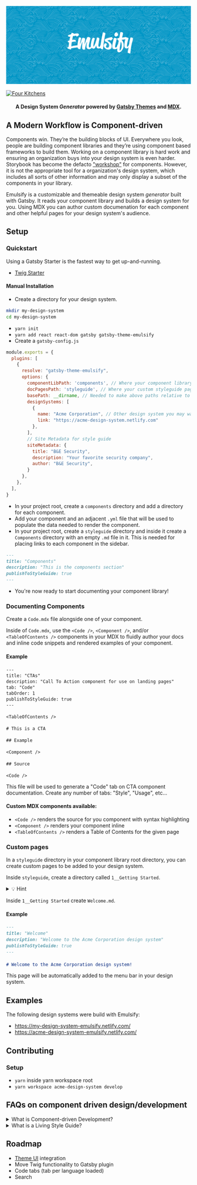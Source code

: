 <img src="./hero.png" />

[![Four Kitchens](https://img.shields.io/badge/4K-Four%20Kitchens-35AA4E.svg)](https://fourkitchens.com/)

<h4 align="center">A Design System <em>Generator</em> powered by <a href="https://gatsbyjs.org">Gatsby Themes</a> and <a href="https://github.com/mdx-js/specification">MDX</a>.
</h4>

## A Modern Workflow is Component-driven

Components win. They’re the building blocks of UI. Everywhere you look, people are building component libraries and they’re using component based frameworks to build them. Working on a component library is hard work and ensuring an organization buys into your design system is even harder. Storybook has become the defacto ["workshop"](http://bradfrost.com/blog/post/the-workshop-and-the-storefront/) for components. However, it is not the appropriate tool for a organization's design system, which includes all sorts of other information and may only display a subset of the components in your library.

Emulsify is a customizable and themeable design system _generator_ built with Gatsby. It reads your component library and builds a design system for you. Using MDX you can author custom documenation for each component and other helpful pages for your design system's audience.

## Setup

### Quickstart

Using a Gatsby Starter is the fastest way to get up-and-running.

- [Twig Starter](https://github.com/fourkitchens/gatsby-starter-emulsify-twig)

#### Manual Installation

* Create a directory for your design system.
```sh
mkdir my-design-system
cd my-design-system
```
* `yarn init`
* `yarn add react react-dom gatsby gatsby-theme-emulsify`
* Create a `gatsby-config.js`
```js
module.exports = {
  plugins: [
    {
      resolve: "gatsby-theme-emulsify",
      options: {
        componentLibPath: 'components', // Where your component library lives
        docPagesPath: 'styleguide', // Where your custom styleguide pages live
        basePath: __dirname, // Needed to make above paths relative to your project
        designSystems: [
          {
            name: "Acme Corporation", // Other design system you may want to link to in a parent/child situation
            link: "https://acme-design-system.netlify.com"
          },
        ],
        // Site Metadata for style guide
        siteMetadata: {
          title: "B&E Security",
          description: "Your favorite security company",
          author: "B&E Security",
        }
      },
    },
  ],
}
```
* In your project root, create a `components` directory and add a directory for each component.
* Add your component and an adjacent `.yml` file that will be used to populate the data needed to render the component.
* In your project root, create a `styleguide` directory and inside it create a `Components` directory with an empty `.md` file in it. This is needed for placing links to each component in the sidebar.
```md
---
title: "Components"
description: "This is the components section"
publishToStyleGuide: true
---
```
* You're now ready to start documenting your component library!

### Documenting Components

Create a `Code.mdx` file alongside one of your component.

Inside of `Code.mdx`, use the `<Code />`, `<Component />`, and/or `<TableOfContents />` components in your MDX to fluidly author your docs and inline code snippets and rendered examples of your component.

#### Example
```mdx
---
title: "CTAs"
description: "Call To Action component for use on landing pages"
tab: "Code"
tabOrder: 1
publishToStyleGuide: true
---

<TableOfContents />

# This is a CTA

## Example

<Component />

## Source

<Code />
```

This file will be used to generate a "Code" tab on CTA component documentation. Create any number of tabs: "Style", "Usage", etc...

#### Custom MDX components available:

* `<Code />` renders the source for you component with syntax highlighting
* `<Component />` renders your component inline
* `<TableOfContents />` renders a Table of Contents for the given page

### Custom pages
In a `styleguide` directory in your component library root directory, you can create custom pages to be added to your design system.

Inside `styleguide`, create a directory called `1__Getting Started`.

<details>
<summary>💡 Hint</summary>
Prepending your directories with numbers like "1__" is a great way to sort your sidebar links.
</details>

Inside `1__Getting Started` create `Welcome.md`.

#### Example

```md
---
title: "Welcome"
description: "Welcome to the Acme Corporation design system"
publishToStyleGuide: true
---

# Welcome to the Acme Corporation design system!
```

This page will be automatically added to the menu bar in your design system.

## Examples

The following design systems were build with Emulsify:

* https://my-design-system-emulsify.netlify.com/
* https://acme-design-system-emulsify.netlify.com/

## Contributing

### Setup
* `yarn` inside yarn workspace root
* `yarn workspace acme-design-system develop`

## FAQs on component driven design/development
<details>
<summary>
What is Component-driven Development?
</summary>
The familiar metaphor of thinking about the web as "pages" is inaccurate. The web is better thought of as a collection of components that are assembled together: headers, footers, navigation items, and so on. For instance, a site has a header that gets applied to every page, and if you update the header that change shows up throughout the site. This approach to building sites is called component-driven development.

Components are the reusable chunks of web sites. They can be small (inputs, labels, buttons), medium (header, footer, cards), or large (landing page template, photo gallery). Emulsify adopts the method of Atomic Design, where the smallest components are atoms, which are assembled into molecules, organisms, templates, and finally pages. (Yes, we still call them "pages"; it makes it easier to talk with clients.)
</details>

<details>
<summary>What is a Living Style Guide?</summary>
Maintain a Style Guide that is Never Out of Date
Everyone loves a style guide, but few projects are able to maintain them. Emulsify takes a "living style guide" approach where the style guide components are the same ones in use on the live site. No more worries about components going out of date or looking different than the style guide.
</details>

## Roadmap
- [Theme UI](https://theme-ui.com/) integration
- Move Twig functionality to Gatsby plugin
- Code tabs (tab per language loaded)
- Search
